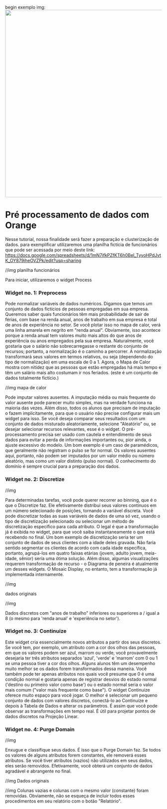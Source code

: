begin
exemplo img:
<img src="2020-04-02-file-widget.png" width="600">



# Pré processamento de dados com Orange

Nesse tutorial, nossa finalidade será fazer a preparação e clusterização de dados.
para exemplificar utilizaremos uma planilha fictícia de funcionários que pode ser acessada por meio deste link: https://docs.google.com/spreadsheets/d/1mN7ifkPZfKT6h0Bel_TyvoHPdJvtK_OY879iheOVZPk/edit?usp=sharing

//img planilha funcionários

Para iniciar, utilizaremos o widget Process

### Widget no. 1: Preprocess

Pode normalizar variáveis de dados numéricos. Digamos que temos um conjunto de dados fictícios de pessoas empregadas em sua empresa. Queremos saber quais funcionários têm mais probabilidade de sair de férias, com base na renda anual, anos de trabalho em sua empresa e total de anos de experiência no setor. Se você plotar isso no mapa de calor, verá uma linha amarela em negrito em "renda anual". Obviamente, isso acontece porque a renda anual tem valores muito mais altos do que anos de experiência ou anos empregados pela sua empresa. Naturalmente, você gostaria que o salário não sobrecarregasse o restante do conjunto de recursos; portanto, a normalização é o caminho a percorrer. A normalização transformará seus valores em termos relativos, ou seja (dependendo do tipo de normalização) em uma escala de 0 a 1. Agora, o Mapa de Calor mostra com nitidez que as pessoas que estão empregadas há mais tempo e têm um salário mais alto costumam ir nos feriados. (este é um conjunto de dados totalmente fictício.)

//img mapa de calor

Pode imputar valores ausentes. A imputação média ou mais frequente do valor ausente pode parecer muito simples, mas na verdade funciona na maioria das vezes. Além disso, todos os alunos que precisam de imputação o fazem implicitamente, para que o usuário não precise configurar mais um widget para isso.
Se você deseja comparar seus resultados com um conjunto de dados misturado aleatoriamente, selecione "Aleatório" ou, se desejar selecionar recursos relevantes, esse é o widget.
O pré-processamento precisa ser usado com cautela e entendimento de seus dados para evitar a perda de informações importantes ou, pior ainda, o ajuste excessivo do modelo. Um bom exemplo é um caso de paramédicos, que geralmente não registram o pulso se for normal. Os valores ausentes aqui, portanto, não podem ser imputados por um valor médio ou número aleatório, mas como um valor distinto (pulso normal). O conhecimento do domínio é sempre crucial para a preparação dos dados.

### Widget no. 2: Discretize

//img

Para determinadas tarefas, você pode querer recorrer ao binning, que é o que o Discretize faz. Ele efetivamente distribui seus valores contínuos em um número selecionado de posições, tornando a variável discreta. Você pode discretizar todas as suas variáveis de dados de uma só vez, usando o tipo de discretização selecionado ou selecionar um método de discretização específico para cada atributo. O legal é que a transformação já é exibida no widget, para que você saiba instantaneamente o que está recebendo no final. Um bom exemplo de discretização seria ter um conjunto de dados de seus clientes com a idade deles gravada. Não faria sentido segmentar os clientes de acordo com cada idade específica, portanto, agrupá-los em quatro faixas etárias (jovem, adulto jovem, meia-idade, sênior) seria uma ótima solução. Além disso, algumas visualizações requerem transformação de recurso - o Diagrama de peneira é atualmente um desses widgets. O Mosaic Display, no entanto, tem a transformação já implementada internamente.

//img

dados originais

//img

Dados discretos com "anos de trabalho" inferiores ou superiores a / igual a 8 (o mesmo para 'renda anual' e 'experiência no setor').

### Widget no. 3: Continuize

Este widget cria essencialmente novos atributos a partir dos seus discretos. Se você tem, por exemplo, um atributo com a cor dos olhos das pessoas, em que os valores podem ser azul, marrom ou verde, você provavelmente desejaria ter três atributos separados 'azul', 'verde' e 'marrom' com 0 ou 1 se uma pessoa tiver a cor dos olhos. Alguns alunos têm um desempenho muito melhor se os dados forem transformados dessa maneira. Você também pode ter apenas atributos nos quais você presume que 0 é uma condição normal e gostaria apenas de registrar desvios do estado normal ('destino ou primeiro valor como base') ou o estado normal seria o valor mais comum ("valor mais frequente como base"). O widget Continuize oferece muito espaço para você jogar. O melhor é selecionar um pequeno conjunto de dados com valores discretos, conectá-lo ao Continuize e depois à Tabela de Dados e alterar os parâmetros. É assim que você pode observar as transformações em tempo real. É útil para projetar pontos de dados discretos na Projeção Linear.

### Widget no. 4: Purge Domain
//img

Enxugue e classifique seus dados. É isso que o Purge Domain faz. Se todos os valores de alguns atributos forem constantes, ele removerá esses atributos. Se você tiver atributos (vazios) não utilizados em seus dados, eles serão removidos. Efetivamente, você obterá um conjunto de dados agradável e abrangente no final.

//img
Dados originais

//img
Colunas vazias e colunas com o mesmo valor (constante) foram removidas. Obviamente, não se esqueça de incluir todos esses procedimentos em seu relatório com o botão "Relatório".
